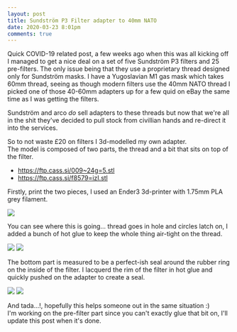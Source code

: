 ```yaml
---
layout: post
title: Sundström P3 Filter adapter to 40mm NATO
date: 2020-03-23 8:01pm
comments: true
---
```


Quick COVID-19 related post, a few weeks ago when this was all kicking off I managed 
to get a nice deal on a set of five Sundström P3 filters and 25 pre-filters. The only 
issue being that they use a proprietary thread designed only for Sundström masks.
I have a Yugoslavian M1 gas mask which takes 60mm thread, seeing as though modern 
filters use the 40mm NATO thread I picked one of those 40-60mm adapters up for a
few quid on eBay  the same time as I was getting the filters.

Sundström and arco _do_ sell adapters to these threads but now that we're all in 
the shit they've decided to pull stock from civillian hands and re-direct it into 
the services.

So to not waste £20 on filters I 3d-modelled my own adapter.  
The model is composed of two parts, the thread and a bit that sits on top of the filter.

* <https://ftp.cass.si/009~24g=5.stl>
* <https://ftp.cass.si/f8579=izI.stl>

Firstly, print the two pieces, I used an Ender3 3d-printer with 1.75mm PLA grey filament.

![](https://ftp.cass.si/8N4Z361~=.jpeg)

You can see where this is going... thread goes in hole and circles latch on, I added 
a bunch of hot glue to keep the whole thing air-tight on the thread.

![](https://ftp.cass.si/7a9j5i6s4.jpeg)
![](https://ftp.cass.si/4rl=46a0g.jpeg)

The bottom part is measured to be a perfect-ish seal around the rubber ring on the 
inside of the filter. I lacquerd the rim of the filter in hot glue and quickly 
pushed on the adapter to create a seal.

![](https://ftp.cass.si/14806e0e0.jpeg)
![](https://ftp.cass.si/ew4wgm526.jpeg)

And tada...!, hopefully this helps someone out in the same situation :)  
I'm working on the pre-filter part since you can't exactly glue that bit on, I'll update this post when it's done.
